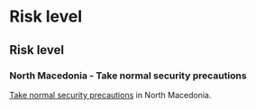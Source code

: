 # Risk level

## Risk level

### North Macedonia - Take normal security precautions

[Take normal security precautions](#levels "Risk Levels") in North Macedonia.